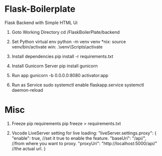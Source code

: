 # Flask-Boilerplate
Flask Backend with Simple HTML Ui

1. Goto Working Directory
   cd /FlaskBoilerPlate/backend

2. Set Python virtual env
   python -m venv venv
   *nix: source venv/bin/activate
   win: .\venv\Scripts\activate

3. Install dependencies
   pip install -r requirements.txt

4. Install Gunicorn Server
   pip install gunicorn

5. Run app
   gunicorn -b 0.0.0.0:8080 activator:app

6. Run as Service
   sudo systemctl enable flaskapp.service
   systemctl daemon-reload

Misc
====
1. Freeze pip requirements
   pip freeze > requirements.txt

2. Vscode LiveServer setting for live loading:
   "liveServer.settings.proxy": {
        "enable": true, //set it true to enable the feature.
        "baseUri": "/api/", //from where you want to proxy. 
        "proxyUri": "http://localhost:5000/api/" //the actual url.
   }
